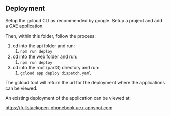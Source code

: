 ## Deployment

Setup the gcloud CLI as recommended by google. Setup a project and add a GAE application.

Then, within this folder, follow the process:

1. cd into the api folder and run:
   1. `npm run deploy`
2. cd into the web folder and run:
   1. `npm run deploy`
3. cd into the root (part3) directory and run:
   1. `gcloud app deploy dispatch.yaml`

The gcloud tool will return the url for the deployment where the applications can be viewed.

An existing deployment of the application can be viewed at:

https://fullstackopen-phonebook.ue.r.appspot.com